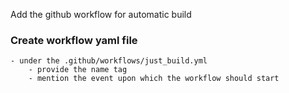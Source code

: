 Add the github workflow for automatic build

### Create workflow yaml file
    - under the .github/workflows/just_build.yml
        - provide the name tag
        - mention the event upon which the workflow should start
        